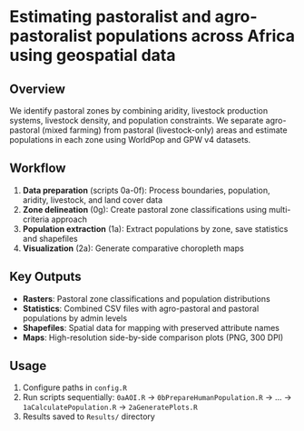 # Estimating pastoralist and agro-pastoralist populations across Africa using geospatial data

## Overview

We identify pastoral zones by combining aridity, livestock production systems, livestock density, and population constraints. We separate agro-pastoral (mixed farming) from pastoral (livestock-only) areas and estimate populations in each zone using WorldPop and GPW v4 datasets.

## Workflow

1. **Data preparation** (scripts 0a-0f): Process boundaries, population, aridity, livestock, and land cover data
2. **Zone delineation** (0g): Create pastoral zone classifications using multi-criteria approach
3. **Population extraction** (1a): Extract populations by zone, save statistics and shapefiles
4. **Visualization** (2a): Generate comparative choropleth maps

## Key Outputs

- **Rasters**: Pastoral zone classifications and population distributions
- **Statistics**: Combined CSV files with agro-pastoral and pastoral populations by admin levels
- **Shapefiles**: Spatial data for mapping with preserved attribute names
- **Maps**: High-resolution side-by-side comparison plots (PNG, 300 DPI)

## Usage

1. Configure paths in `config.R`
2. Run scripts sequentially: `0aAOI.R` → `0bPrepareHumanPopulation.R` → ... → `1aCalculatePopulation.R` → `2aGeneratePlots.R`
3. Results saved to `Results/` directory